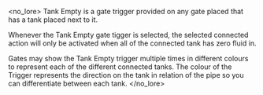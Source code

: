 <no_lore>
Tank Empty is a gate trigger provided on any gate placed that has a tank placed next to it.

Whenever the Tank Empty gate tigger is selected, the selected connected action will only be activated when all of the connected tank has zero fluid in.

Gates may show the Tank Empty trigger multiple times in different colours to represent each of the different connected tanks.
The colour of the Trigger represents the direction on the tank in relation of the pipe so you can differentiate between each tank.
</no_lore>